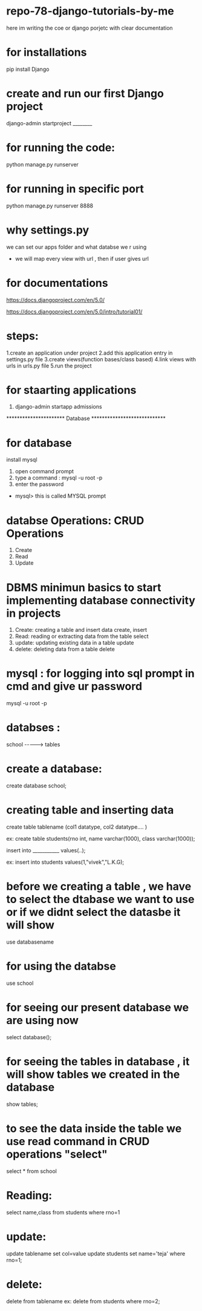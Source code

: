 # repo-78-django-tutorials-by-me
here im writing the coe or django   porjetc with clear documentation

# for installations
pip install Django

# create and run our first Django project
django-admin startproject ________

# for running the code:
python manage.py  runserver

# for running in specific port
python manage.py runserver 8888 

# why settings.py
we can set our apps folder
and what databse we r using

* we will map every view with url , then if user gives url 

# for documentations
https://docs.djangoproject.com/en/5.0/

https://docs.djangoproject.com/en/5.0/intro/tutorial01/

# steps:
1.create an application under project
2.add this application entry in settings.py file
3.create views(function bases/class based)
4.link views with urls in urls.py file
5.run the project

# for staarting applications
1. django-admin startapp admissions


********************** Database ****************************
# for database 
install mysql 

1. open command prompt
2. type a command : mysql -u root -p
3. enter the password

* mysql> this is called MYSQL prompt

# databse Operations: CRUD Operations
1. Create
2. Read
3. Update

# DBMS minimun basics to start implementing database connectivity in projects

1. Create: creating a table and insert data     create, insert
2. Read: reading or extracting data from the table   select
3. update: updating existing data in a table       update
4. delete: deleting data from a table       delete

# mysql : for logging into sql prompt in cmd and give ur password 
mysql -u root -p

# databses :
school -----> tables

# create a database:
create database school;

# creating table and inserting data
create table tablename (col1 datatype, col2 datatype.... )

ex:
create table students(rno int, name varchar(1000), class varchar(1000));



insert into ___________ values(..);

ex:
insert into students values(1,"vivek","L.K.G);



# before we creating a table , we have to select the dtabase we want to use or if we didnt select the datasbe it will show

use databasename

# for using the databse
use school 

# for seeing our present database we are using now 
select database();

# for seeing the tables in database , it will show tables we created in the database
show tables;

# to see the data inside the table we use read command in CRUD operations "select"

select * from school

# Reading:
select name,class from students where rno=1

# update:
update tablename set col=value
update students set name='teja' where rno=1;

# delete:
delete from tablename 
ex:
delete from students where rno=2;